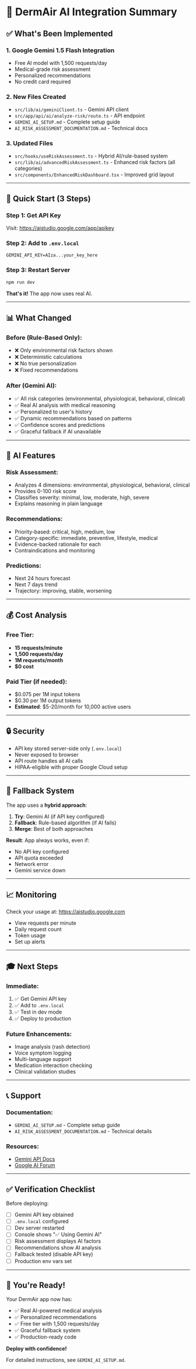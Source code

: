 # 🤖 DermAir AI Integration Summary

## ✅ What's Been Implemented

### 1. **Google Gemini 1.5 Flash Integration**
- Free AI model with 1,500 requests/day
- Medical-grade risk assessment
- Personalized recommendations
- No credit card required

### 2. **New Files Created**
- `src/lib/ai/geminiClient.ts` - Gemini API client
- `src/app/api/ai/analyze-risk/route.ts` - API endpoint
- `GEMINI_AI_SETUP.md` - Complete setup guide
- `AI_RISK_ASSESSMENT_DOCUMENTATION.md` - Technical docs

### 3. **Updated Files**
- `src/hooks/useRiskAssessment.ts` - Hybrid AI/rule-based system
- `src/lib/ai/advancedRiskAssessment.ts` - Enhanced risk factors (all categories)
- `src/components/EnhancedRiskDashboard.tsx` - Improved grid layout

---

## 🚀 Quick Start (3 Steps)

### Step 1: Get API Key
Visit: https://aistudio.google.com/app/apikey

### Step 2: Add to `.env.local`
```env
GEMINI_API_KEY=AIza...your_key_here
```

### Step 3: Restart Server
```bash
npm run dev
```

**That's it!** The app now uses real AI.

---

## 📊 What Changed

### Before (Rule-Based Only):
- ❌ Only environmental risk factors shown
- ❌ Deterministic calculations
- ❌ No true personalization
- ❌ Fixed recommendations

### After (Gemini AI):
- ✅ All risk categories (environmental, physiological, behavioral, clinical)
- ✅ Real AI analysis with medical reasoning
- ✅ Personalized to user's history
- ✅ Dynamic recommendations based on patterns
- ✅ Confidence scores and predictions
- ✅ Graceful fallback if AI unavailable

---

## 🎯 AI Features

### Risk Assessment:
- Analyzes 4 dimensions: environmental, physiological, behavioral, clinical
- Provides 0-100 risk score
- Classifies severity: minimal, low, moderate, high, severe
- Explains reasoning in plain language

### Recommendations:
- Priority-based: critical, high, medium, low
- Category-specific: immediate, preventive, lifestyle, medical
- Evidence-backed rationale for each
- Contraindications and monitoring

### Predictions:
- Next 24 hours forecast
- Next 7 days trend
- Trajectory: improving, stable, worsening

---

## 💰 Cost Analysis

### Free Tier:
- **15 requests/minute**
- **1,500 requests/day**
- **1M requests/month**
- **$0 cost**

### Paid Tier (if needed):
- $0.075 per 1M input tokens
- $0.30 per 1M output tokens
- **Estimated**: $5-20/month for 10,000 active users

---

## 🔒 Security

- API key stored server-side only (`.env.local`)
- Never exposed to browser
- API route handles all AI calls
- HIPAA-eligible with proper Google Cloud setup

---

## 🐛 Fallback System

The app uses a **hybrid approach**:

1. **Try**: Gemini AI (if API key configured)
2. **Fallback**: Rule-based algorithm (if AI fails)
3. **Merge**: Best of both approaches

**Result**: App always works, even if:
- No API key configured
- API quota exceeded
- Network error
- Gemini service down

---

## 📈 Monitoring

Check your usage at: https://aistudio.google.com

- View requests per minute
- Daily request count
- Token usage
- Set up alerts

---

## 🎓 Next Steps

### Immediate:
1. ✅ Get Gemini API key
2. ✅ Add to `.env.local`
3. ✅ Test in dev mode
4. ✅ Deploy to production

### Future Enhancements:
- Image analysis (rash detection)
- Voice symptom logging
- Multi-language support
- Medication interaction checking
- Clinical validation studies

---

## 📞 Support

### Documentation:
- `GEMINI_AI_SETUP.md` - Complete setup guide
- `AI_RISK_ASSESSMENT_DOCUMENTATION.md` - Technical details

### Resources:
- [Gemini API Docs](https://ai.google.dev/docs)
- [Google AI Forum](https://discuss.ai.google.dev/)

---

## ✅ Verification Checklist

Before deploying:

- [ ] Gemini API key obtained
- [ ] `.env.local` configured
- [ ] Dev server restarted
- [ ] Console shows "✅ Using Gemini AI"
- [ ] Risk assessment displays AI factors
- [ ] Recommendations show AI analysis
- [ ] Fallback tested (disable API key)
- [ ] Production env vars set

---

## 🎉 You're Ready!

Your DermAir app now has:
- ✅ Real AI-powered medical analysis
- ✅ Personalized recommendations
- ✅ Free tier with 1,500 requests/day
- ✅ Graceful fallback system
- ✅ Production-ready code

**Deploy with confidence!**

For detailed instructions, see `GEMINI_AI_SETUP.md`.
